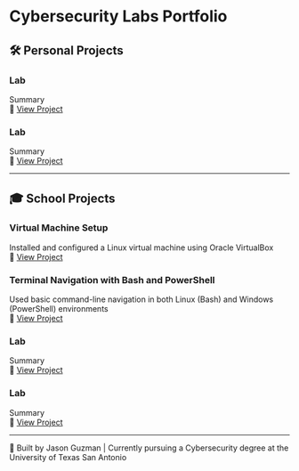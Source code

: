 # Cybersecurity Labs Portfolio

## 🛠️ Personal Projects
### Lab
Summary   
🔗 [View Project](#)

### Lab
Summary   
🔗 [View Project](#)

---

## 🎓 School Projects

### Virtual Machine Setup
Installed and configured a Linux virtual machine using Oracle VirtualBox  
🔗 [View Project](https://github.com/jsngzm/Virtual-Machine-Setup)

### Terminal Navigation with Bash and PowerShell 
Used basic command-line navigation in both Linux (Bash) and Windows (PowerShell) environments  
🔗 [View Project](https://github.com/jsngzm/Terminal-Navigation)

### Lab
Summary   
🔗 [View Project](#)

### Lab
Summary   
🔗 [View Project](#)

---
👋 Built by Jason Guzman | Currently pursuing a Cybersecurity degree at the University of Texas San Antonio
